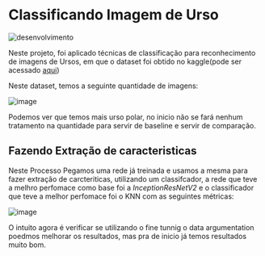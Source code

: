 # Classificando Imagem de Urso
![desenvolvimento](https://camo.githubusercontent.com/18185202231435bc1c2003830758e4b9f1567a33602d9d5ed1c73a04f8a44348/687474703a2f2f696d672e736869656c64732e696f2f7374617469632f76313f6c6162656c3d535441545553266d6573736167653d454d253230444553454e564f4c56494d454e544f26636f6c6f723d475245454e267374796c653d666f722d7468652d6261646765)


Neste projeto, foi aplicado técnicas de classificação para reconhecimento de imagens de Ursos, em que o dataset foi obtido no kaggle(pode ser acessado [aqui](https://www.kaggle.com/datasets/hoturam/bear-dataset))

Neste dataset, temos a seguinte quantidade de imagens:


![image](https://user-images.githubusercontent.com/39843884/177597560-1e5792ef-65e7-4326-98d3-dac2b0ad59f0.png)

Podemos ver que temos mais urso polar, no inicio não se fará nenhum tratamento na quantidade para servir de baseline e servir de comparação.

## Fazendo Extração de caracteristicas

Neste Processo Pegamos uma rede já treinada e usamos a mesma para fazer extração de carcteriticas, utilizando um classifcador, a rede que teve a melhro perfomace como base foi a *InceptionResNetV2* e o classificador que teve a melhor perfomace foi o KNN com as seguintes métricas:

![image](https://user-images.githubusercontent.com/39843884/177598262-908e5f9f-ddeb-47f9-91f2-f818b6e1d8ec.png)

O intuito agora é verificar se utilizando o fine tunnig o data argumentation poedmos melhorar os resultados, mas pra de inicio já temos resultados muito bom.
